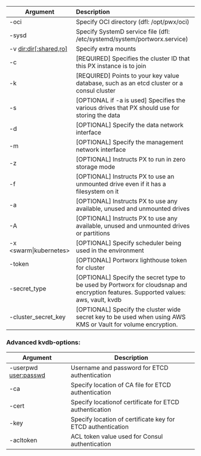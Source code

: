 
| Argument         	                | Description                                                                                                                                                                              	| 
|----------------------------------------  |:------------------------------------------------------------------------------------------------------------------------------------------------------------------------------------------	
|   -oci <dir>               |  Specify OCI directory (dfl: /opt/pwx/oci)
|   -sysd <file>             |  Specify SystemD service file (dfl: /etc/systemd/system/portworx.service)
|   -v <dir:dir[:shared,ro]>  |  Specify extra mounts
|   -c                       |  [REQUIRED] Specifies the cluster ID that this PX instance is to join
|   -k                       |  [REQUIRED] Points to your key value database, such as an etcd cluster or a consul cluster
|   -s                       |  [OPTIONAL if -a is used] Specifies the various drives that PX should use for storing the data
|  -d <ethX>                 |  [OPTIONAL] Specify the data network interface
|   -m <ethX>                |  [OPTIONAL] Specify the management network interface
|   -z                       |  [OPTIONAL] Instructs PX to run in zero storage mode
|   -f                       |  [OPTIONAL] Instructs PX to use an unmounted drive even if it has a filesystem on it
|   -a                       |  [OPTIONAL] Instructs PX to use any available, unused and unmounted drives
|   -A                          |  [OPTIONAL] Instructs PX to use any available, unused and unmounted drives or partitions
|   -x \<swarm\|kubernetes>            |  [OPTIONAL] Specify scheduler being used in the environment
|   -token <token>           |  [OPTIONAL] Portworx lighthouse token for cluster
|   -secret_type <type>      |  [OPTIONAL] Specify the secret type to be used by Portworx for cloudsnap and encryption features. Supported values: aws, vault, kvdb
|   -cluster_secret_key <key> |  [OPTIONAL] Specify the cluster wide secret key to be used when using AWS KMS or Vault for volume encryption.

### Advanced kvdb-options:

| Argument         	        | Description                                                                                                                                                                              	| 
|--------------------------	|------------------------------------------------------------------------------------------------------------------------------------------------------------------------------------------	
|   -userpwd <user:passwd>   |  Username and password for ETCD authentication
|   -ca <file>               |  Specify location of CA file for ETCD authentication
|   -cert <file>             |  Specify locationof certificate for ETCD authentication
|   -key <file>              |  Specify location of certificate key for ETCD authentication
|   -acltoken <token>        |  ACL token value used for Consul authentication

   
